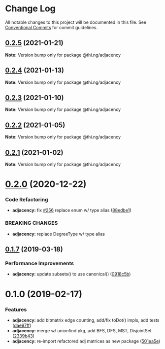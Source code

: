 # Change Log

All notable changes to this project will be documented in this file.
See [Conventional Commits](https://conventionalcommits.org) for commit guidelines.

## [0.2.5](https://github.com/thi-ng/umbrella/compare/@thi.ng/adjacency@0.2.4...@thi.ng/adjacency@0.2.5) (2021-01-21)

**Note:** Version bump only for package @thi.ng/adjacency





## [0.2.4](https://github.com/thi-ng/umbrella/compare/@thi.ng/adjacency@0.2.3...@thi.ng/adjacency@0.2.4) (2021-01-13)

**Note:** Version bump only for package @thi.ng/adjacency





## [0.2.3](https://github.com/thi-ng/umbrella/compare/@thi.ng/adjacency@0.2.2...@thi.ng/adjacency@0.2.3) (2021-01-10)

**Note:** Version bump only for package @thi.ng/adjacency





## [0.2.2](https://github.com/thi-ng/umbrella/compare/@thi.ng/adjacency@0.2.1...@thi.ng/adjacency@0.2.2) (2021-01-05)

**Note:** Version bump only for package @thi.ng/adjacency





## [0.2.1](https://github.com/thi-ng/umbrella/compare/@thi.ng/adjacency@0.2.0...@thi.ng/adjacency@0.2.1) (2021-01-02)

**Note:** Version bump only for package @thi.ng/adjacency





# [0.2.0](https://github.com/thi-ng/umbrella/compare/@thi.ng/adjacency@0.1.67...@thi.ng/adjacency@0.2.0) (2020-12-22)


### Code Refactoring

* **adjacency:** fix [#256](https://github.com/thi-ng/umbrella/issues/256) replace enum w/ type alias ([88edbe1](https://github.com/thi-ng/umbrella/commit/88edbe10ffe9ceb9f5e8494c9a60b8067a7d57d1))


### BREAKING CHANGES

* **adjacency:** replace DegreeType w/ type alias





## [0.1.7](https://github.com/thi-ng/umbrella/compare/@thi.ng/adjacency@0.1.6...@thi.ng/adjacency@0.1.7) (2019-03-18)

### Performance Improvements

* **adjacency:** update subsets() to use canonical() ([0918c5b](https://github.com/thi-ng/umbrella/commit/0918c5b))

# 0.1.0 (2019-02-17)

### Features

* **adjacency:** add bitmatrix edge counting, add/fix toDot() impls, add tests ([dae97ff](https://github.com/thi-ng/umbrella/commit/dae97ff))
* **adjacency:** merge w/ unionfind pkg, add BFS, DFS, MST, DisjointSet ([2339b43](https://github.com/thi-ng/umbrella/commit/2339b43))
* **adjacency:** re-import refactored adj matrices as new package ([501ea5e](https://github.com/thi-ng/umbrella/commit/501ea5e))
